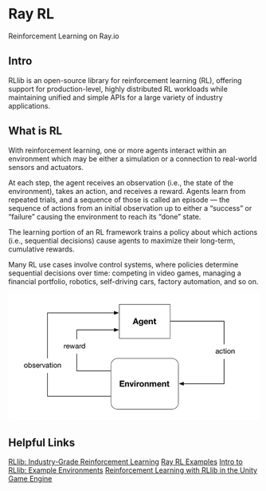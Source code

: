 # Ray RL
 Reinforcement Learning on Ray.io

## Intro
 RLlib is an open-source library for reinforcement learning (RL), offering support for production-level, highly distributed RL workloads while maintaining unified and simple APIs for a large variety of industry applications.

## What is RL 

 With reinforcement learning, one or more agents interact within an environment which may be either a simulation or a connection to real-world sensors and actuators.

 At each step, the agent receives an observation (i.e., the state of the environment), takes an action, and receives a reward. Agents learn from repeated trials, and a sequence of those is called an episode — the sequence of actions from an initial observation up to either a “success” or “failure” causing the environment to reach its “done” state. 

 The learning portion of an RL framework trains a policy about which actions (i.e., sequential decisions) cause agents to maximize their long-term, cumulative rewards. 

 Many RL use cases involve control systems, where policies determine sequential decisions over time: competing in video games, managing a financial portfolio, robotics, self-driving cars, factory automation, and so on.

 ![](images/RLOverview.png)

## Helpful Links

[RLlib: Industry-Grade Reinforcement Learning](https://docs.ray.io/en/latest/rllib/index.html)
[Ray RL Examples](https://docs.ray.io/en/latest/rllib/rllib-examples.html)
[Intro to RLlib: Example Environments](https://medium.com/distributed-computing-with-ray/intro-to-rllib-example-environments-3a113f532c70)
[Reinforcement Learning with RLlib in the Unity Game Engine](https://medium.com/distributed-computing-with-ray/reinforcement-learning-with-rllib-in-the-unity-game-engine-1a98080a7c0d)